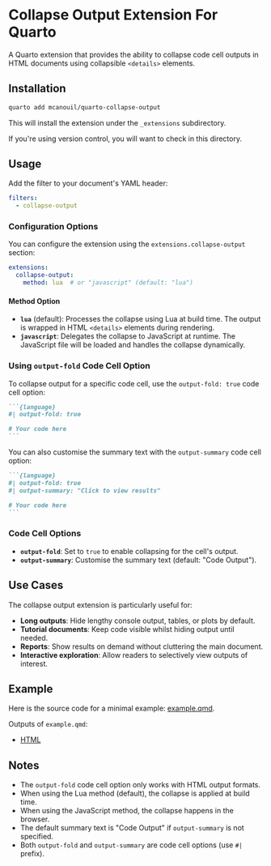 # Collapse Output Extension For Quarto

A Quarto extension that provides the ability to collapse code cell outputs in HTML documents using collapsible `<details>` elements.

## Installation

```bash
quarto add mcanouil/quarto-collapse-output
```

This will install the extension under the `_extensions` subdirectory.

If you're using version control, you will want to check in this directory.

## Usage

Add the filter to your document's YAML header:

```yaml
filters:
  - collapse-output
```

### Configuration Options

You can configure the extension using the `extensions.collapse-output` section:

```yaml
extensions:
  collapse-output:
    method: lua  # or "javascript" (default: "lua")
```

#### Method Option

- **`lua`** (default): Processes the collapse using Lua at build time. The output is wrapped in HTML `<details>` elements during rendering.
- **`javascript`**: Delegates the collapse to JavaScript at runtime. The JavaScript file will be loaded and handles the collapse dynamically.

### Using `output-fold` Code Cell Option

To collapse output for a specific code cell, use the `output-fold: true` code cell option:

````markdown
```{language}
#| output-fold: true

# Your code here
```
````

You can also customise the summary text with the `output-summary` code cell option:

````markdown
```{language}
#| output-fold: true
#| output-summary: "Click to view results"

# Your code here
```
````

### Code Cell Options

- **`output-fold`**: Set to `true` to enable collapsing for the cell's output.
- **`output-summary`**: Customise the summary text (default: "Code Output").

## Use Cases

The collapse output extension is particularly useful for:

- **Long outputs**: Hide lengthy console output, tables, or plots by default.
- **Tutorial documents**: Keep code visible whilst hiding output until needed.
- **Reports**: Show results on demand without cluttering the main document.
- **Interactive exploration**: Allow readers to selectively view outputs of interest.

## Example

Here is the source code for a minimal example: [example.qmd](example.qmd).

Outputs of `example.qmd`:

- [HTML](https://m.canouil.dev/quarto-collapse-output/)

## Notes

- The `output-fold` code cell option only works with HTML output formats.
- When using the Lua method (default), the collapse is applied at build time.
- When using the JavaScript method, the collapse happens in the browser.
- The default summary text is "Code Output" if `output-summary` is not specified.
- Both `output-fold` and `output-summary` are code cell options (use `#|` prefix).
